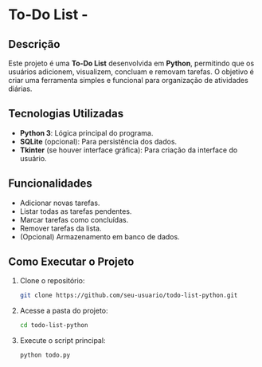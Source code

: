 # To-Do List - 

## Descrição
Este projeto é uma **To-Do List** desenvolvida em **Python**, permitindo que os usuários adicionem, visualizem, concluam e removam tarefas. O objetivo é criar uma ferramenta simples e funcional para organização de atividades diárias.

## Tecnologias Utilizadas
- **Python 3**: Lógica principal do programa.
- **SQLite** (opcional): Para persistência dos dados.
- **Tkinter** (se houver interface gráfica): Para criação da interface do usuário.

## Funcionalidades
- Adicionar novas tarefas.
- Listar todas as tarefas pendentes.
- Marcar tarefas como concluídas.
- Remover tarefas da lista.
- (Opcional) Armazenamento em banco de dados.

## Como Executar o Projeto
1. Clone o repositório:
   ```bash
   git clone https://github.com/seu-usuario/todo-list-python.git
   ```
2. Acesse a pasta do projeto:
   ```bash
   cd todo-list-python
   ```
3. Execute o script principal:
   ```bash
   python todo.py
   ```


